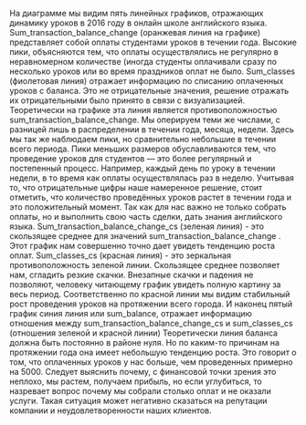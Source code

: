 На диаграмме мы видим пять линейных графиков, отражающих динамику уроков
в 2016 году в онлайн школе английского языка. 
Sum_transaction_balance_change
(оранжевая линия на графике) представляет собой оплаты студентами уроков в
течении года. Высокие пики, объясняются тем, что оплаты осуществлялись не регулярно
в неравномерном количестве (иногда студенты оплачивали сразу по несколько
уроков или во время праздников оплат не было. 
Sum_classes (фиолетовая линия) отражает информацию по списанию оплаченных
уроков с баланса. Это не отрицательные значения, решение отражать их
отрицательными было принято в связи с визуализацией. Теоретически на графике эта
линия является противоположностью sum_transaction_balance_change. Мы оперируем
теми же числами, с разницей лишь в распределении в течении года, месяца,
недели. Здесь мы так же наблюдаем пики, но сравнительно небольшие в течении
всего периода. Пики меньших размеров обуславливаются тем, что проведение уроков
для студентов — это более регулярный и постепенный процесс. Например, каждый
день по уроку в течении недели, в то время как оплаты осуществлялась раз в
неделю. Учитывая то, что отрицательные цифры наше намеренное решение, стоит
отметить, что количество проведённых уроков растет в течении года и это
положительный момент. Так как для нас важно не только собрать оплаты, но и
выполнить свою часть сделки, дать знания английского языка. 
Sum_transaction_balance_change_cs (зеленая линия) - это скользящее среднее для значений sum_transaction_balance_change . 
Этот график нам совершенно точно дает увидеть тенденцию роста оплат.
Sum_classes_cs
(красная линия) - это зеркальная противоположность зеленой линии. Скользящее
среднее позволяет нам, сгладить резкие скачки. Внезапные скачки и падения не
позволяют, человеку читающему график увидеть полную картину за весь период. Соответственно
по красной линии мы видим стабильный рост проведения уроков на протяжении всего
города.
И наконец
пятый график синия линия или sum_balance, отражает информацию отношения между  sum_transaction_balance_change_cs и sum_classes_cs
(отношения зеленой и красной линии) Теоретически линия баланса должна быть постоянно
в районе нуля. Но по каким-то причинам на протяжении года она имеет небольшую
тенденцию роста. Это говорит о том, что оплаченных уроков у нас больше, чем
проведенных примерно на 5000. Следует выяснить почему, с финансовой точки
зрения это неплохо, мы растем, получаем прибыль, но если углубиться, то
назревает вопрос почему мы собрали столько оплат и не оказали услуги. Такая ситуация
может негативно сказаться на репутации компании и неудовлетворенности наших клиентов. 
